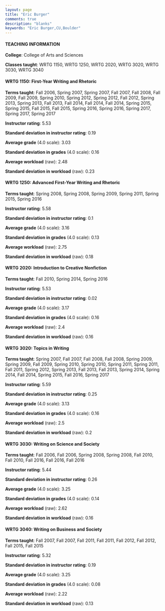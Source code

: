 ```yaml
---
layout: page
title: "Eric Burger" 
comments: true
description: "blanks"
keywords: "Eric Burger,CU,Boulder"
---
```

<head>
<script src="https://ajax.googleapis.com/ajax/libs/jquery/2.1.3/jquery.min.js"></script>
<script src="https://dl.dropboxusercontent.com/s/pc42nxpaw1ea4o9/highcharts.js?dl=0"></script>
<!-- <script src="../assets/js/highcharts.js"></script> -->
<style type="text/css">@font-face {
	font-family: "Bebas Neue";
	src: url(https://www.filehosting.org/file/details/544349/BebasNeue Regular.otf) format("opentype");
	}
	h1.Bebas { 
		font-family: "Bebas Neue", Verdana, Tahoma;
	}
</style>
</head>
	   
#### TEACHING INFORMATION

**College**: College of Arts and Sciences

**Classes taught**: WRTG 1150, WRTG 1250, WRTG 2020, WRTG 3020, WRTG 3030, WRTG 3040

#### WRTG 1150: First-Year Writing and Rhetoric

**Terms taught**: Fall 2006, Spring 2007, Spring 2007, Fall 2007, Fall 2008, Fall 2009, Fall 2009, Spring 2010, Spring 2012, Spring 2012, Fall 2012, Spring 2013, Spring 2013, Fall 2013, Fall 2014, Fall 2014, Fall 2014, Spring 2015, Spring 2015, Fall 2015, Fall 2015, Spring 2016, Spring 2016, Spring 2017, Spring 2017, Spring 2017

**Instructor rating**: 5.53

**Standard deviation in instructor rating**: 0.19

**Average grade** (4.0 scale): 3.03

**Standard deviation in grades** (4.0 scale): 0.16

**Average workload** (raw): 2.48

**Standard deviation in workload** (raw): 0.23

#### WRTG 1250: Advanced First-Year Writing and Rhetoric

**Terms taught**: Spring 2008, Spring 2008, Spring 2009, Spring 2011, Spring 2015, Spring 2016

**Instructor rating**: 5.58

**Standard deviation in instructor rating**: 0.1

**Average grade** (4.0 scale): 3.16

**Standard deviation in grades** (4.0 scale): 0.13

**Average workload** (raw): 2.75

**Standard deviation in workload** (raw): 0.18

#### WRTG 2020: Introduction to Creative Nonfiction

**Terms taught**: Fall 2010, Spring 2014, Spring 2016

**Instructor rating**: 5.53

**Standard deviation in instructor rating**: 0.02

**Average grade** (4.0 scale): 3.17

**Standard deviation in grades** (4.0 scale): 0.16

**Average workload** (raw): 2.4

**Standard deviation in workload** (raw): 0.16

#### WRTG 3020: Topics in Writing

**Terms taught**: Spring 2007, Fall 2007, Fall 2008, Fall 2008, Spring 2009, Spring 2009, Fall 2009, Spring 2010, Spring 2010, Spring 2011, Spring 2011, Fall 2011, Spring 2012, Spring 2013, Fall 2013, Fall 2013, Spring 2014, Spring 2014, Fall 2014, Spring 2015, Fall 2016, Spring 2017

**Instructor rating**: 5.59

**Standard deviation in instructor rating**: 0.25

**Average grade** (4.0 scale): 3.13

**Standard deviation in grades** (4.0 scale): 0.16

**Average workload** (raw): 2.5

**Standard deviation in workload** (raw): 0.2

#### WRTG 3030: Writing on Science and Society

**Terms taught**: Fall 2006, Fall 2006, Spring 2008, Spring 2008, Fall 2010, Fall 2010, Fall 2016, Fall 2016, Fall 2016

**Instructor rating**: 5.44

**Standard deviation in instructor rating**: 0.26

**Average grade** (4.0 scale): 3.25

**Standard deviation in grades** (4.0 scale): 0.14

**Average workload** (raw): 2.62

**Standard deviation in workload** (raw): 0.16

#### WRTG 3040: Writing on Business and Society

**Terms taught**: Fall 2007, Fall 2007, Fall 2011, Fall 2011, Fall 2012, Fall 2012, Fall 2015, Fall 2015

**Instructor rating**: 5.32

**Standard deviation in instructor rating**: 0.19

**Average grade** (4.0 scale): 3.25

**Standard deviation in grades** (4.0 scale): 0.08

**Average workload** (raw): 2.22

**Standard deviation in workload** (raw): 0.13

